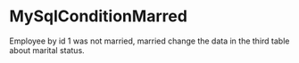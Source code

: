 # MySqlConditionMarred
Employee by id 1 was not married, married change the data in the third table about marital status.

